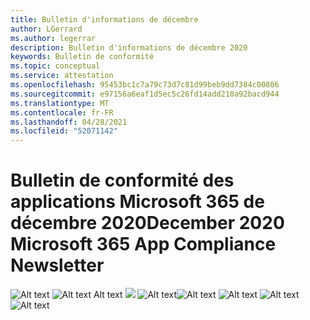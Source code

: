 ```yaml
---
title: Bulletin d'informations de décembre
author: LGerrard
ms.author: legerrar
description: Bulletin d'informations de décembre 2020
keywords: Bulletin de conformité
ms.topic: conceptual
ms.service: attestation
ms.openlocfilehash: 95453bc1c7a79c73d7c81d99beb9dd7384c00806
ms.sourcegitcommit: e97156a6eaf1d5ec5c26fd14add210a92bacd944
ms.translationtype: MT
ms.contentlocale: fr-FR
ms.lasthandoff: 04/28/2021
ms.locfileid: "52071142"
---
```

# <a name="december-2020-microsoft-365-app-compliance-newsletter"></a><span data-ttu-id="3845f-104">Bulletin de conformité des applications Microsoft 365 de décembre 2020</span><span class="sxs-lookup"><span data-stu-id="3845f-104">December 2020 Microsoft 365 App Compliance Newsletter</span></span>

<span data-ttu-id="3845f-105">![Alt text ](../media/Dec01.PNG)
 ![ Alt text Alt text ](../media/Dec02.PNG)
 ![ ](../media/Dec03.PNG)
 ![ Alt text](../media/Dec04.PNG)</span><span class="sxs-lookup"><span data-stu-id="3845f-105">![Alt text](../media/Dec01.PNG)
![Alt text](../media/Dec02.PNG)
![Alt text](../media/Dec03.PNG)
![Alt text](../media/Dec04.PNG)</span></span>
